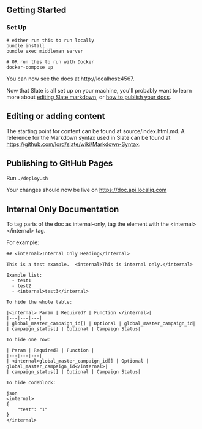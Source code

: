 Getting Started
------------------------------

### Set Up

```shell
# either run this to run locally
bundle install
bundle exec middleman server

# OR run this to run with Docker
docker-compose up
```

You can now see the docs at http://localhost:4567.

Now that Slate is all set up on your machine, you'll probably want to learn more about [editing Slate markdown](https://github.com/lord/slate/wiki/Markdown-Syntax), or [how to publish your docs](https://github.com/lord/slate/wiki/Deploying-Slate).

Editing or adding content
------------------------------

The starting point for content can be found at source/index.html.md.  A reference for the Markdown syntax used in Slate can be found at https://github.com/lord/slate/wiki/Markdown-Syntax.

Publishing to GitHub Pages
------------------------------

Run `./deploy.sh`

Your changes should now be live on https://doc.api.localiq.com

Internal Only Documentation
-----------------------------------
To tag parts of the doc as internal-only, tag the element with the \<internal>\</internal> tag.

For example:
```
## <internal>Internal Only Heading</internal>

This is a test example.  <internal>This is internal only.</internal>

Example list:
  - test1
  - test2
  - <internal>test3</internal>

To hide the whole table:

|<internal> Param | Required? | Function </internal>|
|---|---|---|
| global_master_campaign_id[] | Optional | global_master_campaign_id|
| campaign_status[] | Optional | Campaign Status|

To hide one row:

| Param | Required? | Function |
|---|---|---|
| <internal>global_master_campaign_id[] | Optional | global_master_campaign_id</internal>|
| campaign_status[] | Optional | Campaign Status|

To hide codeblock:

json
<internal>
{
    "test": "1"
}
</internal>
```
